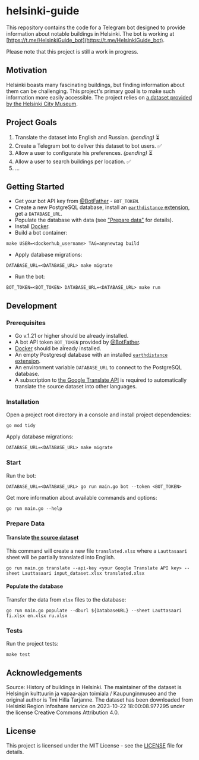 # helsinki-guide
This repository contains the code for a Telegram bot designed to provide information about notable buildings in Helsinki. 
The bot is working at [https://t.me/HelsinkiGuide_bot](https://t.me/HelsinkiGuide_bot).

Please note that this project is still a work in progress.

## Motivation
Helsinki boasts many fascinating buildings, but finding information about them 
can be challenging. 
This project's primary goal is to make such information more easily accessible. 
The project relies on [a dataset provided by the Helsinki City Museum](https://hri.fi/data/en_GB/dataset/helsinkilaisten-rakennusten-historiatietoja).

## Project Goals
1. Translate the dataset into English and Russian. *(pending)* ⏳
2. Create a Telegram bot to deliver this dataset to bot users. ✅
3. Allow a user to configurate his preferences. *(pending)* ⏳
4. Allow a user to search buildings per location. ✅
5. ...

## Getting Started
- Get your bot API key from [@BotFather](https://t.me/BotFather) - `BOT_TOKEN`.
- Create a new PostgreSQL database, install an [`earthdistance` extension](https://www.postgresql.org/docs/15/earthdistance.html), get a `DATABASE_URL`.
- Populate the database with data (see ["Prepare data"](#prepare-data) for details).
- Install [Docker](https://docs.docker.com/engine/).
- Build a bot container: 
```shell
make USER=<dockerhub_username> TAG=anynewtag build
```
- Apply database migrations:
```shell
DATABASE_URL=<DATABASE_URL> make migrate
```
- Run the bot:
```shell
BOT_TOKEN=<BOT_TOKEN> DATABASE_URL=<DATABASE_URL> make run
```

## Development
### Prerequisites
- Go v.1.21 or higher should be already installed.
- A bot API token `BOT_TOKEN` provided by [@BotFather](https://t.me/BotFather).
- [Docker](https://docs.docker.com/engine/) should be already installed.
- An empty Postgresql database with an installed [`earthdistance` extension](https://www.postgresql.org/docs/15/earthdistance.html).
- An environment variable `DATABASE_URL` to connect to the PostgreSQL database.
- A subscription to [the Google Translate API](https://rapidapi.com/googlecloud/api/google-translate1/) 
is required to automatically translate the source dataset into other languages.

### Installation
Open a project root directory in a console and install project dependencies:
```shell
go mod tidy
```

Apply database migrations:
```shell
DATABASE_URL=<DATABASE_URL> make migrate
```

### Start

Run the bot:
```shell
DATABASE_URL=<DATABASE_URL> go run main.go bot --token <BOT_TOKEN>
```

Get more information about available commands and options:
```shell
go run main.go --help
```

### Prepare Data

#### Translate [the source dataset](https://hri.fi/data/en_GB/dataset/helsinkilaisten-rakennusten-historiatietoja)

This command will create a new file `translated.xlsx` where a `Lauttasaari`
sheet will be partially translated into English.
```shell
go run main.go translate --api-key <your Google Translate API key> --sheet Lauttasaari input_dataset.xlsx translated.xlsx
```

#### Populate the database

Transfer the data from `xlsx` files to the database:
```shell
go run main.go populate --dburl ${DatabaseURL} --sheet Lauttasaari fi.xlsx en.xlsx ru.xlsx
```

### Tests

Run the project tests: 
```shell
make test
```

## Acknowledgements
Source: History of buildings in Helsinki. The maintainer of the dataset is Helsingin kulttuurin ja vapaa-ajan toimiala / Kaupunginmuseo and the original author is Tmi Hilla Tarjanne. The dataset has been downloaded from Helsinki Region Infoshare service on 2023-10-22 18:00:08.977295 under the license Creative Commons Attribution 4.0. 

## License

This project is licensed under the MIT License - see the [LICENSE](LICENSE) file for details.
